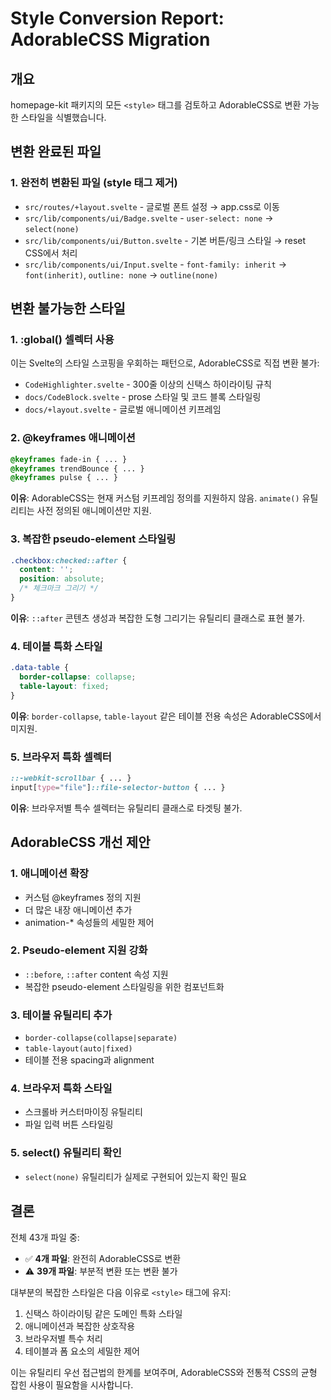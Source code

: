 # Style Conversion Report: AdorableCSS Migration

## 개요
homepage-kit 패키지의 모든 `<style>` 태그를 검토하고 AdorableCSS로 변환 가능한 스타일을 식별했습니다.

## 변환 완료된 파일

### 1. **완전히 변환된 파일** (style 태그 제거)
- `src/routes/+layout.svelte` - 글로벌 폰트 설정 → app.css로 이동
- `src/lib/components/ui/Badge.svelte` - `user-select: none` → `select(none)`
- `src/lib/components/ui/Button.svelte` - 기본 버튼/링크 스타일 → reset CSS에서 처리
- `src/lib/components/ui/Input.svelte` - `font-family: inherit` → `font(inherit)`, `outline: none` → `outline(none)`

## 변환 불가능한 스타일

### 1. **:global() 셀렉터 사용**
이는 Svelte의 스타일 스코핑을 우회하는 패턴으로, AdorableCSS로 직접 변환 불가:
- `CodeHighlighter.svelte` - 300줄 이상의 신택스 하이라이팅 규칙
- `docs/CodeBlock.svelte` - prose 스타일 및 코드 블록 스타일링
- `docs/+layout.svelte` - 글로벌 애니메이션 키프레임

### 2. **@keyframes 애니메이션**
```css
@keyframes fade-in { ... }
@keyframes trendBounce { ... }
@keyframes pulse { ... }
```
**이유**: AdorableCSS는 현재 커스텀 키프레임 정의를 지원하지 않음. `animate()` 유틸리티는 사전 정의된 애니메이션만 지원.

### 3. **복잡한 pseudo-element 스타일링**
```css
.checkbox:checked::after {
  content: '';
  position: absolute;
  /* 체크마크 그리기 */
}
```
**이유**: `::after` 콘텐츠 생성과 복잡한 도형 그리기는 유틸리티 클래스로 표현 불가.

### 4. **테이블 특화 스타일**
```css
.data-table {
  border-collapse: collapse;
  table-layout: fixed;
}
```
**이유**: `border-collapse`, `table-layout` 같은 테이블 전용 속성은 AdorableCSS에서 미지원.

### 5. **브라우저 특화 셀렉터**
```css
::-webkit-scrollbar { ... }
input[type="file"]::file-selector-button { ... }
```
**이유**: 브라우저별 특수 셀렉터는 유틸리티 클래스로 타겟팅 불가.

## AdorableCSS 개선 제안

### 1. **애니메이션 확장**
- 커스텀 @keyframes 정의 지원
- 더 많은 내장 애니메이션 추가
- animation-* 속성들의 세밀한 제어

### 2. **Pseudo-element 지원 강화**
- `::before`, `::after` content 속성 지원
- 복잡한 pseudo-element 스타일링을 위한 컴포넌트화

### 3. **테이블 유틸리티 추가**
- `border-collapse(collapse|separate)`
- `table-layout(auto|fixed)`
- 테이블 전용 spacing과 alignment

### 4. **브라우저 특화 스타일**
- 스크롤바 커스터마이징 유틸리티
- 파일 입력 버튼 스타일링

### 5. **select() 유틸리티 확인**
- `select(none)` 유틸리티가 실제로 구현되어 있는지 확인 필요

## 결론

전체 43개 파일 중:
- ✅ **4개 파일**: 완전히 AdorableCSS로 변환
- ⚠️ **39개 파일**: 부분적 변환 또는 변환 불가

대부분의 복잡한 스타일은 다음 이유로 `<style>` 태그에 유지:
1. 신택스 하이라이팅 같은 도메인 특화 스타일
2. 애니메이션과 복잡한 상호작용
3. 브라우저별 특수 처리
4. 테이블과 폼 요소의 세밀한 제어

이는 유틸리티 우선 접근법의 한계를 보여주며, AdorableCSS와 전통적 CSS의 균형 잡힌 사용이 필요함을 시사합니다.